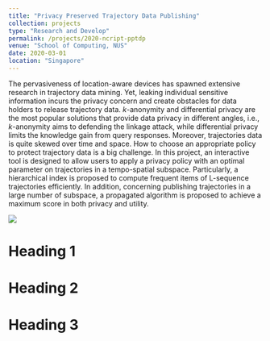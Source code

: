 ```yaml
---
title: "Privacy Preserved Trajectory Data Publishing"
collection: projects
type: "Research and Develop"
permalink: /projects/2020-ncript-pptdp
venue: "School of Computing, NUS"
date: 2020-03-01
location: "Singapore"
---
```


The pervasiveness of location-aware devices has spawned extensive research in trajectory data mining. Yet, leaking individual sensitive information incurs the privacy concern and create obstacles for data holders to release trajectory data. $k$-anonymity and differential privacy are the most popular solutions that provide data privacy in different angles, i.e., $k$-anonymity aims to defending the linkage attack, while differential privacy limits the knowledge gain from query responses. Moreover, trajectories data is quite skewed over time and space. How to choose an appropriate policy to protect trajectory data is a big challenge. In this project, an interactive tool is designed to allow users to apply a privacy policy with an optimal parameter on trajectories in a tempo-spatial subspace. Particularly, a hierarchical index is proposed to compute frequent items of L-sequence trajectories efficiently. In addition, concerning publishing trajectories in a large number of subspace, a propagated algorithm is proposed to achieve a maximum score in both privacy and utility.

<img src='../images/500x300.png'>

Heading 1
======

Heading 2
======

Heading 3
======